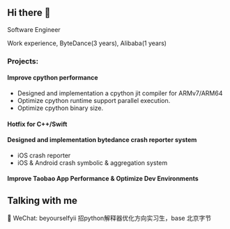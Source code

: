 
## Hi there 👋

Software Engineer 

Work experience, ByteDance(3 years), Alibaba(1 years)

### Projects:
#### Improve cpython performance
- Designed and implementation a cpython jit compiler for ARMv7/ARM64
- Optimize cpython runtime support parallel execution.
- Optimize cpython binary size.

#### Hotfix for C++/Swift

#### Designed and implementation bytedance crash reporter system
- iOS crash reporter
- iOS & Android crash symbolic & aggregation system

#### Improve Taobao App Performance & Optimize Dev Environments



## Talking with me
💬 WeChat: beyourselfyii
招python解释器优化方向实习生，base 北京字节
